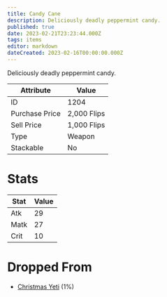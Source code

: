 ```yaml
---
title: Candy Cane
description: Deliciously deadly peppermint candy.
published: true
date: 2023-02-21T23:23:44.000Z
tags: items
editor: markdown
dateCreated: 2023-02-16T00:00:00.000Z
---
```


Deliciously deadly peppermint candy.

|Attribute|Value|
|-|-|
|ID|1204|
|Purchase Price|2,000 Flips|
|Sell Price|1,000 Flips|
|Type|Weapon|
|Stackable|No|

# Stats
|Stat|Value|
|-|-|
|Atk|29|
|Matk|27|
|Crit|10|

# Dropped From
 * [Christmas Yeti](/monsters/christmas-yeti.md) (1%)
